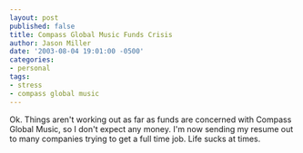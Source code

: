 ```yaml
---
layout: post
published: false
title: Compass Global Music Funds Crisis
author: Jason Miller
date: '2003-08-04 19:01:00 -0500'
categories:
- personal
tags:
- stress
- compass global music
---
```


Ok. Things aren't working out as far as funds are concerned with Compass Global
Music, so I don't expect any money. I'm now sending my resume out to many
companies trying to get a full time job. Life sucks at times.
